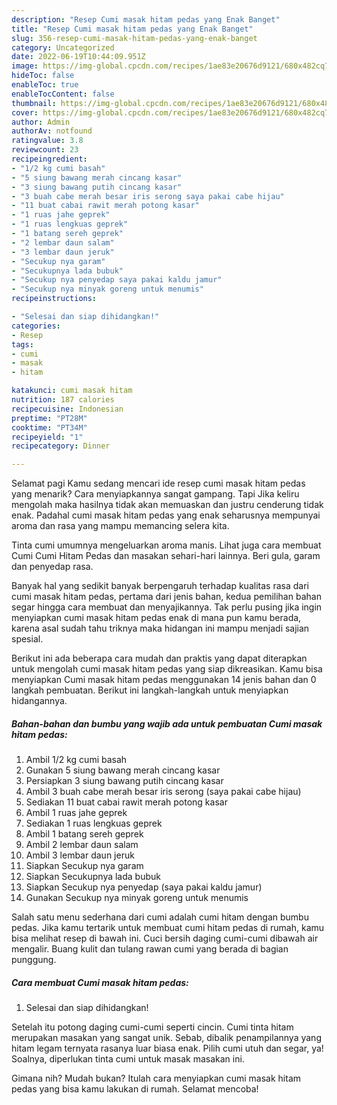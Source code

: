 ```yaml
---
description: "Resep Cumi masak hitam pedas yang Enak Banget"
title: "Resep Cumi masak hitam pedas yang Enak Banget"
slug: 356-resep-cumi-masak-hitam-pedas-yang-enak-banget
category: Uncategorized
date: 2022-06-19T10:44:09.951Z
image: https://img-global.cpcdn.com/recipes/1ae83e20676d9121/680x482cq70/cumi-masak-hitam-pedas-foto-resep-utama.jpg
hideToc: false
enableToc: true
enableTocContent: false
thumbnail: https://img-global.cpcdn.com/recipes/1ae83e20676d9121/680x482cq70/cumi-masak-hitam-pedas-foto-resep-utama.jpg
cover: https://img-global.cpcdn.com/recipes/1ae83e20676d9121/680x482cq70/cumi-masak-hitam-pedas-foto-resep-utama.jpg
author: Admin
authorAv: notfound
ratingvalue: 3.8
reviewcount: 23
recipeingredient:
- "1/2 kg cumi basah"
- "5 siung bawang merah cincang kasar"
- "3 siung bawang putih cincang kasar"
- "3 buah cabe merah besar iris serong saya pakai cabe hijau"
- "11 buat cabai rawit merah potong kasar"
- "1 ruas jahe geprek"
- "1 ruas lengkuas geprek"
- "1 batang sereh geprek"
- "2 lembar daun salam"
- "3 lembar daun jeruk"
- "Secukup nya garam"
- "Secukupnya lada bubuk"
- "Secukup nya penyedap saya pakai kaldu jamur"
- "Secukup nya minyak goreng untuk menumis"
recipeinstructions:

- "Selesai dan siap dihidangkan!"
categories:
- Resep
tags:
- cumi
- masak
- hitam

katakunci: cumi masak hitam 
nutrition: 187 calories
recipecuisine: Indonesian
preptime: "PT28M"
cooktime: "PT34M"
recipeyield: "1"
recipecategory: Dinner

---
```



Selamat pagi Kamu sedang mencari ide resep cumi masak hitam pedas yang menarik? Cara menyiapkannya sangat gampang. Tapi Jika keliru mengolah maka hasilnya tidak akan memuaskan dan justru cenderung tidak enak. Padahal cumi masak hitam pedas yang enak seharusnya mempunyai aroma dan rasa yang mampu memancing selera kita.


Tinta cumi umumnya mengeluarkan aroma manis. Lihat juga cara membuat Cumi Cumi Hitam Pedas dan masakan sehari-hari lainnya. Beri gula, garam dan penyedap rasa.

Banyak hal yang sedikit banyak berpengaruh terhadap kualitas rasa dari cumi masak hitam pedas, pertama dari jenis bahan, kedua pemilihan bahan segar hingga cara membuat dan menyajikannya. Tak perlu pusing jika ingin menyiapkan cumi masak hitam pedas enak di mana pun kamu berada, karena asal sudah tahu triknya maka hidangan ini mampu menjadi sajian spesial.


Berikut ini ada beberapa cara mudah dan praktis yang dapat diterapkan untuk mengolah cumi masak hitam pedas yang siap dikreasikan. Kamu bisa menyiapkan Cumi masak hitam pedas menggunakan 14 jenis bahan dan 0 langkah pembuatan. Berikut ini langkah-langkah untuk menyiapkan hidangannya.

<!--inarticleads1-->

##### Bahan-bahan dan bumbu yang wajib ada untuk pembuatan Cumi masak hitam pedas:

1. Ambil 1/2 kg cumi basah
1. Gunakan 5 siung bawang merah cincang kasar
1. Persiapkan 3 siung bawang putih cincang kasar
1. Ambil 3 buah cabe merah besar iris serong (saya pakai cabe hijau)
1. Sediakan 11 buat cabai rawit merah potong kasar
1. Ambil 1 ruas jahe geprek
1. Sediakan 1 ruas lengkuas geprek
1. Ambil 1 batang sereh geprek
1. Ambil 2 lembar daun salam
1. Ambil 3 lembar daun jeruk
1. Siapkan Secukup nya garam
1. Siapkan Secukupnya lada bubuk
1. Siapkan Secukup nya penyedap (saya pakai kaldu jamur)
1. Gunakan Secukup nya minyak goreng untuk menumis


Salah satu menu sederhana dari cumi adalah cumi hitam dengan bumbu pedas. Jika kamu tertarik untuk membuat cumi hitam pedas di rumah, kamu bisa melihat resep di bawah ini. Cuci bersih daging cumi-cumi dibawah air mengalir. Buang kulit dan tulang rawan cumi yang berada di bagian punggung. 

<!--inarticleads2-->

##### Cara membuat Cumi masak hitam pedas:


1. Selesai dan siap dihidangkan!

Setelah itu potong daging cumi-cumi seperti cincin. Cumi tinta hitam merupakan masakan yang sangat unik. Sebab, dibalik penampilannya yang hitam legam ternyata rasanya luar biasa enak. Pilih cumi utuh dan segar, ya! Soalnya, diperlukan tinta cumi untuk masak masakan ini. 

Gimana nih? Mudah bukan? Itulah cara menyiapkan cumi masak hitam pedas yang bisa kamu lakukan di rumah. Selamat mencoba!
